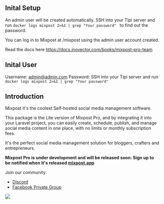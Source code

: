 ## Inital Setup

An admin user will be created automatically. SSH into your Tipi server and run `docker logs mixpost 2>&1 | grep "Your password" ` to find out the password.

You can log in to Mixpost at /mixpost using the admin user account created.

Read the docs here https://docs.inovector.com/books/mixpost-pro-team

## Inital User

Username: admin@admin.com
Password: SSH into your Tipi server and run `docker logs mixpost 2>&1 | grep "Your password" ` 

## Introduction

Mixpost it's the coolest Self-hosted social media management software.

This package is the Lite version of Mixpost Pro, and by integrating it into your Laravel project, you can easily create, schedule, publish, and manage social media content in one place, with no limits or monthly subscription fees.

It's the perfect social media management solution for bloggers, crafters and entrepreneurs.

**Mixpost Pro is under development and will be released soon. Sign up to be notified when it's released [mixpost.app](https://mixpost.app/)**

Join our community:

-   [Discord](https://discord.gg/5YdseZnK2Z)
-   [Facebook Private Group](https://www.facebook.com/groups/inovector)

[![](https://github.com/inovector/mixpost/raw/main/art/cover.png?v=3)](https://mixpost.app)
